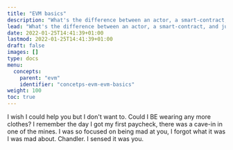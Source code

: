 ```yaml
---
title: "EVM basics"
description: "What's the difference between an actor, a smart-contract, and just a regular web app? This page covers the difference between all three."
lead: "What's the difference between an actor, a smart-contract, and just a regular web app? This page covers the difference between all three."
date: 2022-01-25T14:41:39+01:00
lastmod: 2022-01-25T14:41:39+01:00
draft: false
images: []
type: docs
menu:
  concepts:
    parent: "evm"
    identifier: "concetps-evm-evm-basics"
weight: 100
toc: true
---
```


I wish I could help you but I don't want to. Could I BE wearing any more clothes? I remember the day I got my first paycheck, there was a cave-in in one of the mines. I was so focused on being mad at you, I forgot what it was I was mad about. Chandler. I sensed it was you.
